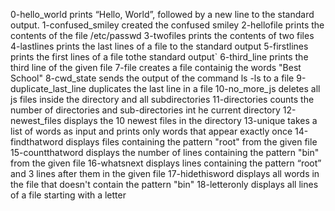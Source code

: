 0-hello_world  prints “Hello, World”, followed by a new line to the standard output.
1-confused_smiley created the confused smiley
2-hellofile prints the contents of the file /etc/passwd
3-twofiles prints the contents of two files
4-lastlines prints the last lines of a file to the standard output
5-firstlines prints the first lines of a file tothe standard output`
6-third_line prints the third line of the given file
7-file creates a file containig the words "Best School"
8-cwd_state sends the output of the command ls -ls to a file
9-duplicate_last_line duplicates the last line in a file
10-no_more_js deletes all js files inside the directory and all subdirectories
11-directories counts the number of directories and sub-directories int he current directory
12-newest_files displays the 10 newest files in the directory
13-unique takes a list of words as input and prints only words that appear exactly once
14-findthatword displays files containing the pattern "root" from the given file
15-countthatword displays the number of lines containing the pattern "bin" from the given file
16-whatsnext displays lines containing the pattern “root” and 3 lines after them in the given file
17-hidethisword displays all words in the file that doesn't contain the pattern "bin"
18-letteronly displays all lines of a file starting with a letter
